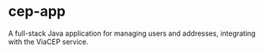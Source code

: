 # cep-app
 A full-stack Java application for managing users and addresses, integrating with the ViaCEP service.
